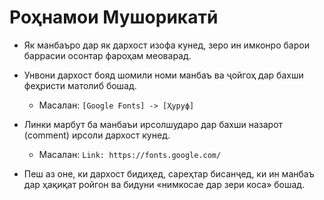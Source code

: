 # Роҳнамои Мушорикатӣ

- Як манбаъро дар як дархост изофа кунед, зеро ин имконро барои баррасии осонтар фароҳам меоварад.

- Унвони дархост бояд шомили номи манбаъ ва ҷойгоҳ дар бахши феҳристи матолиб бошад.
  - Масалан: `[Google Fonts] -> [Ҳуруф]`

- Линки марбут ба манбаъи ирсолшударо дар бахши назарот (comment) ирсоли дархост кунед.
  - Масалан: `Link: https://fonts.google.com/`

- Пеш аз оне, ки дархост бидиҳед, сареҳтар бисанҷед, ки ин манбаъ дар ҳақиқат ройгон ва бидуни «нимкосае дар зери коса» бошад.
